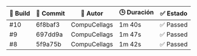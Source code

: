 | 🧪 Build | 🔢 Commit | 👤 Autor        | 🕒 Duración | ✅ Estado |
|---------|-----------|----------------|-------------|----------|
| #10     | 6f8baf3   | CompuCellags   | 1m 40s      | ✅ Passed |
| #9      | 697dd9a   | CompuCellags   | 1m 47s      | ✅ Passed |
| #8      | 5f9a75b   | CompuCellags   | 1m 42s      | ✅ Passed |
